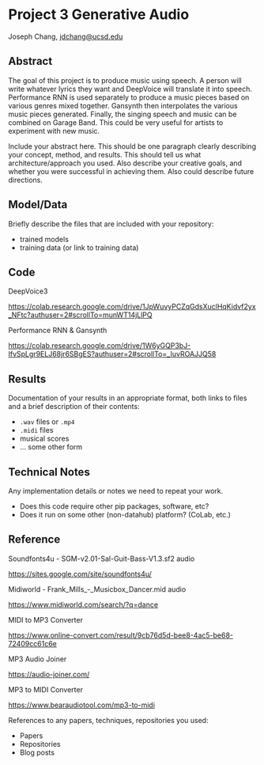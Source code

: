 # Project 3 Generative Audio

Joseph Chang, jdchang@ucsd.edu

## Abstract

The goal of this project is to produce music using speech. A person will write whatever lyrics they want and DeepVoice will translate it into speech. Performance RNN is used separately to produce a music pieces based on various genres mixed together. Gansynth then interpolates the various music pieces generated. Finally, the singing speech and music can be combined on Garage Band. This could be very useful for artists to experiment with new music.

Include your abstract here. This should be one paragraph clearly describing your concept, method, and results. This should tell us what architecture/approach you used. Also describe your creative goals, and whether you were successful in achieving them. Also could describe future directions.

## Model/Data

Briefly describe the files that are included with your repository:
- trained models
- training data (or link to training data)

## Code

DeepVoice3 

https://colab.research.google.com/drive/1JpWuvyPCZqGdsXuclHqKidvf2yx_NFtc?authuser=2#scrollTo=munWT14jLlPQ

Performance RNN & Gansynth 

https://colab.research.google.com/drive/1W6yGQP3bJ-IfvSpLgr9ELJ68jr6SBgES?authuser=2#scrollTo=_IuvROAJJQ58

## Results

Documentation of your results in an appropriate format, both links to files and a brief description of their contents:
- `.wav` files or `.mp4`
- `.midi` files
- musical scores
- ... some other form

## Technical Notes

Any implementation details or notes we need to repeat your work. 
- Does this code require other pip packages, software, etc?
- Does it run on some other (non-datahub) platform? (CoLab, etc.)

## Reference

Soundfonts4u - SGM-v2.01-Sal-Guit-Bass-V1.3.sf2 audio

https://sites.google.com/site/soundfonts4u/

Midiworld - Frank_Mills_-_Musicbox_Dancer.mid audio

https://www.midiworld.com/search/?q=dance

MIDI to MP3 Converter

https://www.online-convert.com/result/9cb76d5d-bee8-4ac5-be68-72409cc61c6e

MP3 Audio Joiner

https://audio-joiner.com/

MP3 to MIDI Converter

https://www.bearaudiotool.com/mp3-to-midi

References to any papers, techniques, repositories you used:
- Papers
- Repositories
- Blog posts
